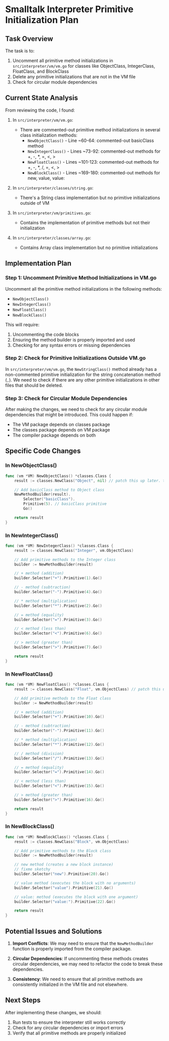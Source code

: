 # Smalltalk Interpreter Primitive Initialization Plan

## Task Overview

The task is to:

1. Uncomment all primitive method initializations in `src/interpreter/vm/vm.go` for classes like ObjectClass, IntegerClass, FloatClass, and BlockClass
2. Delete any primitive initializations that are not in the VM file
3. Check for circular module dependencies

## Current State Analysis

From reviewing the code, I found:

1. In `src/interpreter/vm/vm.go`:

   - There are commented-out primitive method initializations in several class initialization methods:
     - `NewObjectClass()` - Line ~60-64: commented-out basicClass method
     - `NewIntegerClass()` - Lines ~73-92: commented-out methods for +, -, \*, =, <, >
     - `NewFloatClass()` - Lines ~101-123: commented-out methods for +, -, \*, /, =, <, >
     - `NewBlockClass()` - Lines ~169-180: commented-out methods for new, value, value:

2. In `src/interpreter/classes/string.go`:

   - There's a String class implementation but no primitive initializations outside of VM

3. In `src/interpreter/vm/primitives.go`:

   - Contains the implementation of primitive methods but not their initialization

4. In `src/interpreter/classes/array.go`:
   - Contains Array class implementation but no primitive initializations

## Implementation Plan

### Step 1: Uncomment Primitive Method Initializations in VM.go

Uncomment all the primitive method initializations in the following methods:

- `NewObjectClass()`
- `NewIntegerClass()`
- `NewFloatClass()`
- `NewBlockClass()`

This will require:

1. Uncommenting the code blocks
2. Ensuring the method builder is properly imported and used
3. Checking for any syntax errors or missing dependencies

### Step 2: Check for Primitive Initializations Outside VM.go

In `src/interpreter/vm/vm.go`, the `NewStringClass()` method already has a non-commented primitive initialization for the string concatenation method (`,`). We need to check if there are any other primitive initializations in other files that should be deleted.

### Step 3: Check for Circular Module Dependencies

After making the changes, we need to check for any circular module dependencies that might be introduced. This could happen if:

- The VM package depends on classes package
- The classes package depends on VM package
- The compiler package depends on both

## Specific Code Changes

### In NewObjectClass()

```go
func (vm *VM) NewObjectClass() *classes.Class {
    result := classes.NewClass("Object", nil) // patch this up later. then even later when we have real images all this initialization can go away

    // Add basicClass method to Object class
    NewMethodBuilder(result).
        Selector("basicClass").
        Primitive(5). // basicClass primitive
        Go()

    return result
}
```

### In NewIntegerClass()

```go
func (vm *VM) NewIntegerClass() *classes.Class {
    result := classes.NewClass("Integer", vm.ObjectClass)

    // Add primitive methods to the Integer class
    builder := NewMethodBuilder(result)

    // + method (addition)
    builder.Selector("+").Primitive(1).Go()

    // - method (subtraction)
    builder.Selector("-").Primitive(4).Go()

    // * method (multiplication)
    builder.Selector("*").Primitive(2).Go()

    // = method (equality)
    builder.Selector("=").Primitive(3).Go()

    // < method (less than)
    builder.Selector("<").Primitive(6).Go()

    // > method (greater than)
    builder.Selector(">").Primitive(7).Go()

    return result
}
```

### In NewFloatClass()

```go
func (vm *VM) NewFloatClass() *classes.Class {
    result := classes.NewClass("Float", vm.ObjectClass) // patch this up later. then even later when we have real images all this initialization can go away

    // Add primitive methods to the Float class
    builder := NewMethodBuilder(result)

    // + method (addition)
    builder.Selector("+").Primitive(10).Go()

    // - method (subtraction)
    builder.Selector("-").Primitive(11).Go()

    // * method (multiplication)
    builder.Selector("*").Primitive(12).Go()

    // / method (division)
    builder.Selector("/").Primitive(13).Go()

    // = method (equality)
    builder.Selector("=").Primitive(14).Go()

    // < method (less than)
    builder.Selector("<").Primitive(15).Go()

    // > method (greater than)
    builder.Selector(">").Primitive(16).Go()

    return result
}
```

### In NewBlockClass()

```go
func (vm *VM) NewBlockClass() *classes.Class {
    result := classes.NewClass("Block", vm.ObjectClass)

    // Add primitive methods to the Block class
    builder := NewMethodBuilder(result)

    // new method (creates a new block instance)
    // fixme sketchy
    builder.Selector("new").Primitive(20).Go()

    // value method (executes the block with no arguments)
    builder.Selector("value").Primitive(21).Go()

    // value: method (executes the block with one argument)
    builder.Selector("value:").Primitive(22).Go()

    return result
}
```

## Potential Issues and Solutions

1. **Import Conflicts**: We may need to ensure that the `NewMethodBuilder` function is properly imported from the compiler package.

2. **Circular Dependencies**: If uncommenting these methods creates circular dependencies, we may need to refactor the code to break these dependencies.

3. **Consistency**: We need to ensure that all primitive methods are consistently initialized in the VM file and not elsewhere.

## Next Steps

After implementing these changes, we should:

1. Run tests to ensure the interpreter still works correctly
2. Check for any circular dependencies or import errors
3. Verify that all primitive methods are properly initialized
